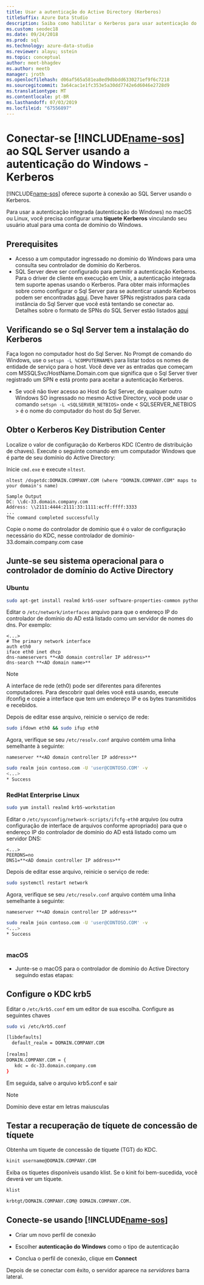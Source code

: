 ```yaml
---
title: Usar a autenticação do Active Directory (Kerberos)
titleSuffix: Azure Data Studio
description: Saiba como habilitar o Kerberos para usar autenticação do Active Directory para o Studio de dados do Azure
ms.custom: seodec18
ms.date: 09/24/2018
ms.prod: sql
ms.technology: azure-data-studio
ms.reviewer: alayu; sstein
ms.topic: conceptual
author: meet-bhagdev
ms.author: meetb
manager: jroth
ms.openlocfilehash: d06af565a581ea8ed9dbbdd6330271ef9f6c7218
ms.sourcegitcommit: 3a64cac1e1fc353e5a30dd7742e6d6046e2728d9
ms.translationtype: MT
ms.contentlocale: pt-BR
ms.lasthandoff: 07/03/2019
ms.locfileid: "67556897"
---
```

# <a name="connect-includename-sosincludesname-sos-shortmd-to-your-sql-server-using-windows-authentication---kerberos"></a>Conectar-se [!INCLUDE[name-sos](../includes/name-sos-short.md)] ao SQL Server usando a autenticação do Windows - Kerberos 

[!INCLUDE[name-sos](../includes/name-sos-short.md)] oferece suporte à conexão ao SQL Server usando o Kerberos.

Para usar a autenticação integrada (autenticação do Windows) no macOS ou Linux, você precisa configurar uma **tíquete Kerberos** vinculando seu usuário atual para uma conta de domínio do Windows. 

## <a name="prerequisites"></a>Prerequisites

- Acesso a um computador ingressado no domínio do Windows para uma consulta seu controlador de domínio do Kerberos.
- SQL Server deve ser configurado para permitir a autenticação Kerberos. Para o driver de cliente em execução em Unix, a autenticação integrada tem suporte apenas usando o Kerberos. Para obter mais informações sobre como configurar o Sql Server para se autenticar usando Kerberos podem ser encontradas [aqui](https://support.microsoft.com/help/319723/how-to-use-kerberos-authentication-in-sql-server). Deve haver SPNs registrados para cada instância do Sql Server que você está tentando se conectar ao. Detalhes sobre o formato de SPNs do SQL Server estão listados [aqui](https://technet.microsoft.com/library/ms191153%28v=sql.105%29.aspx#SPN%20Formats)


## <a name="checking-if-sql-server-has-kerberos-setup"></a>Verificando se o Sql Server tem a instalação do Kerberos

Faça logon no computador host do Sql Server. No Prompt de comando do Windows, use o `setspn -L %COMPUTERNAME%` para listar todos os nomes de entidade de serviço para o host. Você deve ver as entradas que começam com MSSQLSvc/HostName.Domain.com que significa que o Sql Server tiver registrado um SPN e está pronto para aceitar a autenticação Kerberos. 
- Se você não tiver acesso ao Host do Sql Server, de qualquer outro Windows SO ingressado no mesmo Active Directory, você pode usar o comando `setspn -L <SQLSERVER_NETBIOS>` onde < SQLSERVER_NETBIOS > é o nome do computador do host do Sql Server.


## <a name="get-the-kerberos-key-distribution-center"></a>Obter o Kerberos Key Distribution Center

Localize o valor de configuração do Kerberos KDC (Centro de distribuição de chaves). Execute o seguinte comando em um computador Windows que é parte de seu domínio do Active Directory: 

Inicie `cmd.exe` e execute `nltest`.

```
nltest /dsgetdc:DOMAIN.COMPANY.COM (where "DOMAIN.COMPANY.COM" maps to your domain's name)

Sample Output
DC: \\dc-33.domain.company.com
Address: \\2111:4444:2111:33:1111:ecff:ffff:3333
...
The command completed successfully
```
Copie o nome do controlador de domínio que é o valor de configuração necessário do KDC, nesse controlador de domínio-33.domain.company.com case

## <a name="join-your-os-to-the-active-directory-domain-controller"></a>Junte-se seu sistema operacional para o controlador de domínio do Active Directory

### <a name="ubuntu"></a>Ubuntu
```bash
sudo apt-get install realmd krb5-user software-properties-common python-software-properties packagekit
```

Editar o `/etc/network/interfaces` arquivo para que o endereço IP do controlador de domínio do AD está listado como um servidor de nomes do dns. Por exemplo: 

```/etc/network/interfaces
<...>
# The primary network interface
auth eth0
iface eth0 inet dhcp
dns-nameservers **<AD domain controller IP address>**
dns-search **<AD domain name>**
```

> [!NOTE]
> A interface de rede (eth0) pode ser diferentes para diferentes computadores. Para descobrir qual deles você está usando, execute ifconfig e copie a interface que tem um endereço IP e os bytes transmitidos e recebidos.

Depois de editar esse arquivo, reinicie o serviço de rede:

```bash
sudo ifdown eth0 && sudo ifup eth0
```

Agora, verifique se seu `/etc/resolv.conf` arquivo contém uma linha semelhante à seguinte:  

```Code
nameserver **<AD domain controller IP address>**
```

```bash
sudo realm join contoso.com -U 'user@CONTOSO.COM' -v
<...>
* Success
```
   
### <a name="redhat-enterprise-linux"></a>RedHat Enterprise Linux
```bash
sudo yum install realmd krb5-workstation
```

Editar o `/etc/sysconfig/network-scripts/ifcfg-eth0` arquivo (ou outra configuração de interface de arquivos conforme apropriado) para que o endereço IP do controlador de domínio do AD está listado como um servidor DNS:

```/etc/sysconfig/network-scripts/ifcfg-eth0
<...>
PEERDNS=no
DNS1=**<AD domain controller IP address>**
```

Depois de editar esse arquivo, reinicie o serviço de rede:

```bash
sudo systemctl restart network
```

Agora, verifique se seu `/etc/resolv.conf` arquivo contém uma linha semelhante à seguinte:  

```Code
nameserver **<AD domain controller IP address>**
```

```bash
sudo realm join contoso.com -U 'user@CONTOSO.COM' -v
<...>
* Success
   
```

### <a name="macos"></a>macOS

- Junte-se o macOS para o controlador de domínio do Active Directory seguindo estas etapas:



## <a name="configure-kdc-in-krb5conf"></a>Configure o KDC krb5

Editar o `/etc/krb5.conf` em um editor de sua escolha. Configure as seguintes chaves

```bash
sudo vi /etc/krb5.conf

[libdefaults]
  default_realm = DOMAIN.COMPANY.COM
 
[realms]
DOMAIN.COMPANY.COM = {
   kdc = dc-33.domain.company.com
}
```

Em seguida, salve o arquivo krb5.conf e sair

> [!NOTE]
> Domínio deve estar em letras maiusculas


## <a name="test-the-ticket-granting-ticket-retrieval"></a>Testar a recuperação de tíquete de concessão de tíquete

Obtenha um tíquete de concessão de tíquete (TGT) do KDC.

```bash
kinit username@DOMAIN.COMPANY.COM
```

Exiba os tíquetes disponíveis usando klist. Se o kinit foi bem-sucedida, você deverá ver um tíquete. 

```bash
klist

krbtgt/DOMAIN.COMPANY.COM@ DOMAIN.COMPANY.COM.
```

## <a name="connect-using-includename-sosincludesname-sos-shortmd"></a>Conecte-se usando [!INCLUDE[name-sos](../includes/name-sos-short.md)]

* Criar um novo perfil de conexão

* Escolher **autenticação do Windows** como o tipo de autenticação

* Conclua o perfil de conexão, clique em **Connect**

Depois de se conectar com êxito, o servidor aparece na *servidores* barra lateral.
